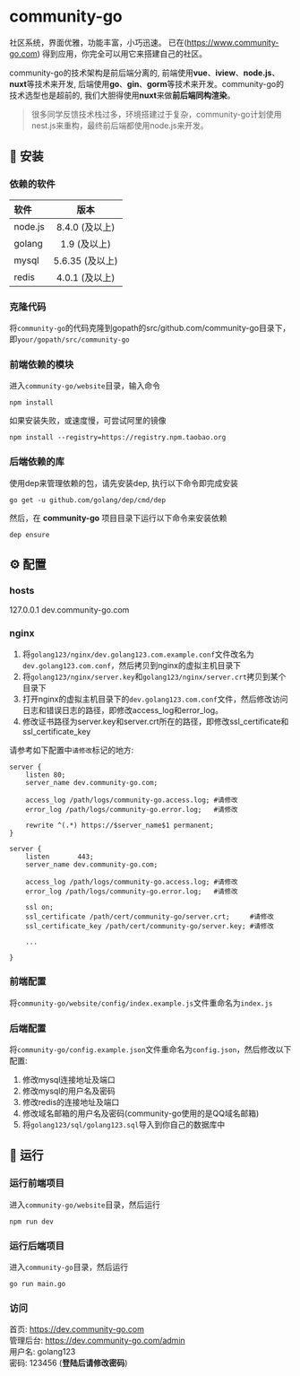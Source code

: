 community-go   
=

社区系统，界面优雅，功能丰富，小巧迅速。
已在(https://www.community-go.com) 得到应用，你完全可以用它来搭建自己的社区。       

community-go的技术架构是前后端分离的, 前端使用**vue**、**iview**、**node.js**、**nuxt**等技术来开发, 后端使用**go**、**gin**、**gorm**等技术来开发。community-go的技术选型也是超前的, 我们大胆得使用**nuxt**来做**前后端同构渲染**。    

> 很多同学反馈技术栈过多，环境搭建过于复杂，community-go计划使用nest.js来重构，最终前后端都使用node.js来开发。

## 🚀 安装

### 依赖的软件

| 软件 | 版本|  
|:---------|:-------:|
| node.js     |  8.4.0 (及以上) |
| golang  |  1.9 (及以上) |
| mysql  |  5.6.35 (及以上) |
| redis  |  4.0.1 (及以上) |

### 克隆代码
将`community-go`的代码克隆到gopath的src/github.com/community-go目录下，即`your/gopath/src/community-go`

### 前端依赖的模块
进入`community-go/website`目录，输入命令

```
npm install
```

如果安装失败，或速度慢，可尝试阿里的镜像

```
npm install --registry=https://registry.npm.taobao.org
```

### 后端依赖的库

使用dep来管理依赖的包，请先安装dep, 执行以下命令即完成安装

```
go get -u github.com/golang/dep/cmd/dep
```

然后，在 **community-go** 项目目录下运行以下命令来安装依赖

```
dep ensure
```

## ⚙️ 配置
### hosts   
127.0.0.1 dev.community-go.com  

### nginx 
1. 将`golang123/nginx/dev.golang123.com.example.conf`文件改名为`dev.golang123.com.conf`，然后拷贝到nginx的虚拟主机目录下
2. 将`golang123/nginx/server.key`和`golang123/nginx/server.crt`拷贝到某个目录下
3. 打开nginx的虚拟主机目录下的`dev.golang123.com.conf`文件，然后修改访问日志和错误日志的路径，即修改access\_log和error\_log。
4. 修改证书路径为server.key和server.crt所在的路径，即修改ssl_certificate和ssl\_certificate\_key

请参考如下配置中`请修改`标记的地方:

```
server {
    listen 80;
    server_name dev.community-go.com;

    access_log /path/logs/community-go.access.log; #请修改
    error_log /path/logs/community-go.error.log;   #请修改

    rewrite ^(.*) https://$server_name$1 permanent;
}

server {
    listen       443;
    server_name dev.community-go.com;

    access_log /path/logs/community-go.access.log; #请修改
    error_log /path/logs/community-go.error.log;   #请修改

    ssl on;
    ssl_certificate /path/cert/community-go/server.crt;     #请修改
    ssl_certificate_key /path/cert/community-go/server.key; #请修改
    
    ...
    
}
```

### 前端配置
将`community-go/website/config/index.example.js`文件重命名为`index.js`

### 后端配置
将`community-go/config.example.json`文件重命名为`config.json`，然后修改以下配置:  

1. 修改mysql连接地址及端口
2. 修改mysql的用户名及密码
3. 修改redis的连接地址及端口
4. 修改域名邮箱的用户名及密码(community-go使用的是QQ域名邮箱)
5. 将`golang123/sql/golang123.sql`导入到你自己的数据库中

## 🚕 运行
### 运行前端项目
进入`community-go/website`目录，然后运行

```
npm run dev
```

### 运行后端项目
进入`community-go`目录，然后运行

```
go run main.go
```

### 访问
首页: https://dev.community-go.com    
管理后台: https://dev.community-go.com/admin  
用户名: golang123  
密码: 123456 (**登陆后请修改密码**)
